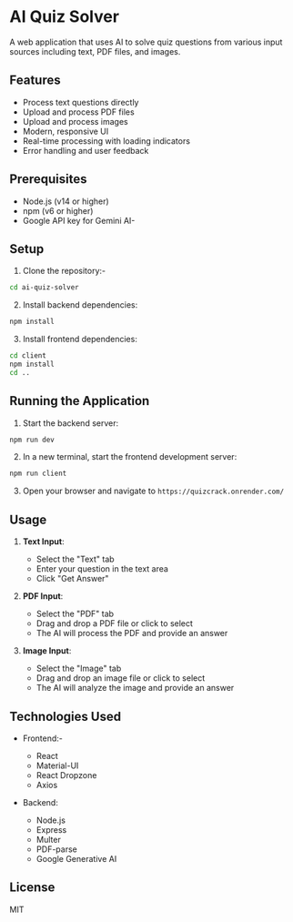# AI Quiz Solver

A web application that uses AI to solve quiz questions from various input sources including text, PDF files, and images.

## Features

- Process text questions directly
- Upload and process PDF files
- Upload and process images
- Modern, responsive UI
- Real-time processing with loading indicators
- Error handling and user feedback

## Prerequisites

- Node.js (v14 or higher)
- npm (v6 or higher)
- Google API key for Gemini AI-

## Setup

1. Clone the repository:-
```bash
cd ai-quiz-solver
```

2. Install backend dependencies:
```bash
npm install
```

3. Install frontend dependencies:
```bash
cd client
npm install
cd ..
```

## Running the Application

1. Start the backend server:
```bash
npm run dev
```

2. In a new terminal, start the frontend development server:
```bash
npm run client
```

3. Open your browser and navigate to `https://quizcrack.onrender.com/`

## Usage

1. **Text Input**:
   - Select the "Text" tab
   - Enter your question in the text area
   - Click "Get Answer"

2. **PDF Input**:
   - Select the "PDF" tab
   - Drag and drop a PDF file or click to select
   - The AI will process the PDF and provide an answer

3. **Image Input**:
   - Select the "Image" tab
   - Drag and drop an image file or click to select
   - The AI will analyze the image and provide an answer

## Technologies Used

- Frontend:-
  - React
  - Material-UI
  - React Dropzone
  - Axios

- Backend:
  - Node.js
  - Express
  - Multer
  - PDF-parse
  - Google Generative AI

## License

MIT 
